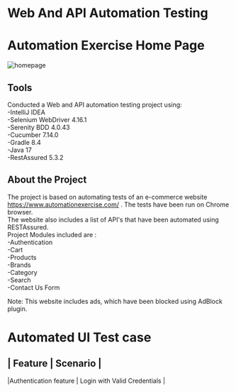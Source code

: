 # Web And API Automation Testing  

# Automation Exercise Home Page
![homepage](https://github.com/jeenujohnd/webandapitesting/issues/1)

## Tools  
Conducted a Web and API automation testing project using:  
-IntelliJ IDEA  
-Selenium WebDriver 4.16.1  
-Serenity BDD 4.0.43  
-Cucumber 7.14.0  
-Gradle 8.4  
-Java 17  
-RestAssured 5.3.2

## About the Project
The project is based on automating tests of an e-commerce website https://www.automationexercise.com/ . The tests have been run on Chrome browser.  
The website also includes a list of API's that have been automated using RESTAssured.  
Project Modules included are :  
-Authentication  
-Cart  
-Products  
-Brands  
-Category  
-Search   
-Contact Us Form

Note: This website includes ads, which have been blocked using AdBlock plugin.

# Automated UI Test case 
| Feature | Scenario |
----------------------
|Authentication feature | Login with Valid Credentials |


 













